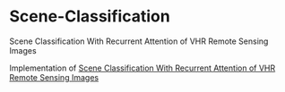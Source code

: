 # Scene-Classification
Scene Classification With Recurrent Attention of VHR Remote Sensing Images<br>

Implementation of [Scene Classification With Recurrent Attention
of VHR Remote Sensing Images](https://ieeexplore.ieee.org/document/8454883)
